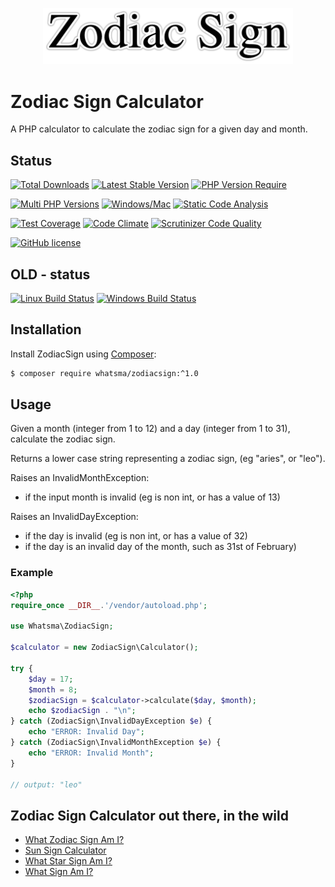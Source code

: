 <p align="center">
  <img src="https://github.com/whatsma/new1/blob/main/logo/zodiac-sign.png"
       alt="Zodiac Sign Calculator in PHP"
       width="400" />
</p>

# Zodiac Sign Calculator
A PHP calculator to calculate the zodiac sign for a given day and month.


## Status

[![Total Downloads](https://poser.pugx.org/whatsma/zodiacsign/downloads)](https://packagist.org/packages/whatsma/zodiacsign)
[![Latest Stable Version](https://poser.pugx.org/whatsma/zodiacsign/v/stable)](https://packagist.org/packages/whatsma/zodiacsign)
[![PHP Version Require](http://poser.pugx.org/whatsma/ZodiacSign/require/php)](https://packagist.org/packages/whatsma/ZodiacSign)

[![Multi PHP Versions](https://github.com/whatsma/new1/actions/workflows/ci-multiple-php-versions.yml/badge.svg)](https://github.com/whatsma/new1/actions/workflows/ci-multiple-php-versions.yml)
[![Windows/Mac](https://github.com/whatsma/new1/actions/workflows/ci-windows-mac.yml/badge.svg)](https://github.com/whatsma/new1/actions/workflows/ci-windows-mac.yml)
[![Static Code Analysis](https://github.com/whatsma/new1/actions/workflows/ci-static.yml/badge.svg)](https://github.com/whatsma/new1/actions/workflows/ci-static.yml)

[![Test Coverage](https://codeclimate.com/github/whatsma/ZodiacSign/badges/coverage.svg)](https://codeclimate.com/github/whatsma/ZodiacSign/coverage)
[![Code Climate](https://codeclimate.com/github/whatsma/ZodiacSign/badges/gpa.svg)](https://codeclimate.com/github/whatsma/ZodiacSign)
[![Scrutinizer Code Quality](https://scrutinizer-ci.com/g/whatsma/ZodiacSign/badges/quality-score.png)](https://scrutinizer-ci.com/g/whatsma/ZodiacSign)

[![GitHub license](https://img.shields.io/github/license/whatsma/ZodiacSign.svg)](https://github.com/whatsma/ZodiacSign/blob/master/LICENSE)


## OLD - status
[![Linux Build Status](https://img.shields.io/travis/whatsma/ZodiacSign/master.svg?label=unix%20build)](https://travis-ci.org/whatsma/ZodiacSign)
[![Windows Build Status](https://img.shields.io/appveyor/ci/whatsma/ZodiacSign/master.svg?label=windows%20build)](https://ci.appveyor.com/project/whatsma/zodiacsign)


## Installation

Install ZodiacSign using [Composer](https://getcomposer.org/):

```bash
$ composer require whatsma/zodiacsign:^1.0
```

## Usage

Given a month (integer from 1 to 12) and a day (integer from 1 to 31), calculate the zodiac sign.

Returns a lower case string representing a zodiac sign, (eg "aries", or "leo").

Raises an InvalidMonthException:

* if the input month is invalid (eg is non int, or has a value of 13)

Raises an InvalidDayException:

* if the day is invalid (eg is non int, or has a value of 32)
* if the day is an invalid day of the month, such as 31st of February)

### Example

```php
<?php
require_once __DIR__.'/vendor/autoload.php';

use Whatsma\ZodiacSign;

$calculator = new ZodiacSign\Calculator();

try {
    $day = 17;
    $month = 8;
    $zodiacSign = $calculator->calculate($day, $month);
    echo $zodiacSign . "\n";
} catch (ZodiacSign\InvalidDayException $e) {
    echo "ERROR: Invalid Day";
} catch (ZodiacSign\InvalidMonthException $e) {
    echo "ERROR: Invalid Month";
}

// output: "leo"
```

## Zodiac Sign Calculator out there, in the wild

* [What Zodiac Sign Am I?](https://www.whatzodiacsignami.com)
* [Sun Sign Calculator](https://www.sunsigncalculator.com)
* [What Star Sign Am I?](https://www.whatstarsignami.com)
* [What Sign Am I?](https://www.whatsignami.com)
